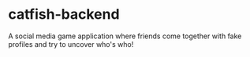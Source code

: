 # catfish-backend
A social media game application where friends come together with fake profiles and try to uncover who's who!

